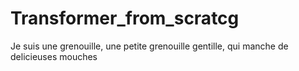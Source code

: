 # Transformer_from_scratcg

Je suis une grenouille, une petite grenouille gentille, qui manche de delicieuses mouches
